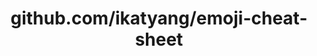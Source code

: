---
layout: post
title: github.com/ikatyang/emoji-cheat-sheet
categories: link
tags: [انگلیسی, گیت‌هاب, برنامه‌نویسی]
---